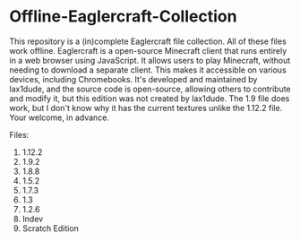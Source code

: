 # Offline-Eaglercraft-Collection
This repository is a (in)complete Eaglercraft file collection. All of these files work offline. Eaglercraft is a open-source Minecraft client that runs entirely in a web browser using JavaScript. It allows users to play Minecraft, without needing to download a separate client. This makes it accessible on various devices, including Chromebooks. It's developed and maintained by lax1dude, and the source code is open-source, allowing others to contribute and modify it, but this edition was not created by lax1dude. The 1.9 file does work, but I don't know why it has the current textures unlike the 1.12.2 file. Your welcome, in advance.

Files:
1. 1.12.2
2. 1.9.2
3. 1.8.8
4. 1.5.2
5. 1.7.3
6. 1.3
7. 1.2.6
8. Indev
9. Scratch Edition
